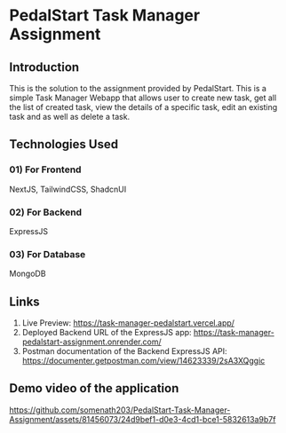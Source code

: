 # PedalStart Task Manager Assignment

## Introduction
This is the solution to the assignment provided by PedalStart. This is a simple Task Manager Webapp that allows user to create new task, get all the list of created task, view the details of a specific task, edit 
an existing task and as well as delete a task.

## Technologies Used

### 01) For Frontend
NextJS, TailwindCSS, ShadcnUI

### 02) For Backend
ExpressJS

### 03) For Database
MongoDB

## Links

01) Live Preview: https://task-manager-pedalstart.vercel.app/
02) Deployed Backend URL of the ExpressJS app: https://task-manager-pedalstart-assignment.onrender.com/
3) Postman documentation of the Backend ExpressJS API: https://documenter.getpostman.com/view/14623339/2sA3XQggic

## Demo video of the application

https://github.com/somenath203/PedalStart-Task-Manager-Assignment/assets/81456073/24d9bef1-d0e3-4cd1-bce1-5832613a9b7f

